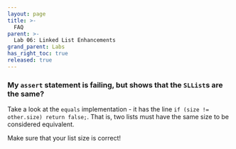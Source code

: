 ```yaml
---
layout: page
title: >-
  FAQ
parent: >-
  Lab 06: Linked List Enhancements
grand_parent: Labs
has_right_toc: true
released: true
---
```

### My `assert` statement is failing, but shows that the `SLList`s are the same?

Take a look at the `equals` implementation - it has the line
`if (size != other.size) return false;`. That is, two lists must have the same
size to be considered equivalent.

Make sure that your list size is correct!
